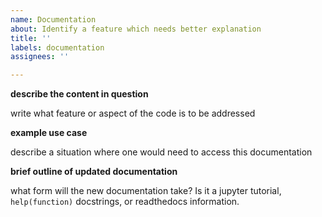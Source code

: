 ```yaml
---
name: Documentation
about: Identify a feature which needs better explanation
title: ''
labels: documentation
assignees: ''

---
```


**describe the content in question**

write what feature or aspect of the code is to be addressed

**example use case**

describe a situation where one would need to access this documentation

**brief outline of updated documentation**

what form will the new documentation take? Is it a jupyter tutorial, `help(function)` docstrings, or readthedocs information.
